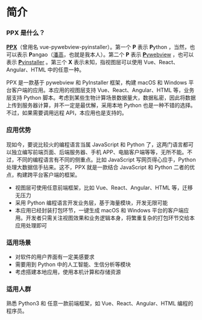 # 简介

### PPX 是什么？

[**PPX**](https://github.com/pangao1990/PPX)（曾用名 vue-pywebview-pyinstaller）。第一个 **P** 表示 **P**ython ，当然，也可以表示 **P**angao（[潘高](https://blog.pangao.vip/about)，也就是我本人）。第二个 **P** 表示 [**P**ywebview](https://pywebview.flowrl.com) ，也可以表示 [**P**yinstaller](https://www.pyinstaller.org) 。第三个 **X** 表示未知，指视图层可以使用 Vue、React、Angular、HTML 中的任意一种。

PPX 是一款基于 pywebview 和 PyInstaller 框架，构建 macOS 和 Windows 平台客户端的应用。本应用的视图层支持 Vue、React、Angular、HTML 等，业务层支持 Python 脚本。考虑到某些生物计算场景数据量大，数据私密，因此将数据上传到服务器计算，并不一定是最优解，采用本地 Python 也是一种不错的选择。不过，如果需要调用远程 API，本应用也是支持的。

### 应用优势

现如今，要说比较火的编程语言当属 JavaScript 和 Python 了，这两门语言都可以独立编写前端页面、后端服务器、手机 APP、电脑客户端等等，无所不能。不过，不同的编程语言有不同的侧重点。比如 JavaScript 写网页得心应手，Python 处理大数据信手拈来。这不，PPX 就是一款结合 JavaScript 和 Python 二者的优点，构建跨平台客户端的框架。

- 视图层可使用任意前端框架，比如 Vue、React、Angular、HTML 等，迁移无压力
- 采用 Python 编程语言开发业务层，基于海量模块，开发无限可能
- 本应用已经封装打包环节，一键生成 macOS 和 Windows 平台的客户端应用。开发者只需关注视图效果和业务逻辑本身，将繁重复杂的打包环节交给本应用处理即可

### 适用场景

- 对软件的用户界面有一定美感要求
- 需要用到 Python 中的人工智能、生信分析等模块
- 考虑搭建本地应用，使用本机计算和存储资源

### 适用人群

熟悉 Python3 和 任意一款前端框架，如 Vue、React、Angular、HTML 编程的程序员。
